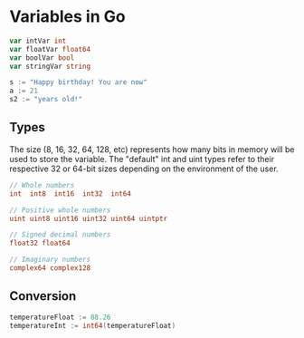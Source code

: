 # Variables in Go

```go
var intVar int
var floatVar float64
var boolVar bool
var stringVar string

s := "Happy birthday! You are now"
a := 21
s2 := "years old!"
```

## Types

The size (8, 16, 32, 64, 128, etc) represents how many bits in memory will be used to store the variable. The "default" int and uint types refer to their respective 32 or 64-bit sizes depending on the environment of the user.

```go
// Whole numbers
int  int8  int16  int32  int64

// Positive whole numbers
uint uint8 uint16 uint32 uint64 uintptr

// Signed decimal numbers
float32 float64

// Imaginary numbers
complex64 complex128
```

## Conversion

```go
temperatureFloat := 88.26
temperatureInt := int64(temperatureFloat)
```

